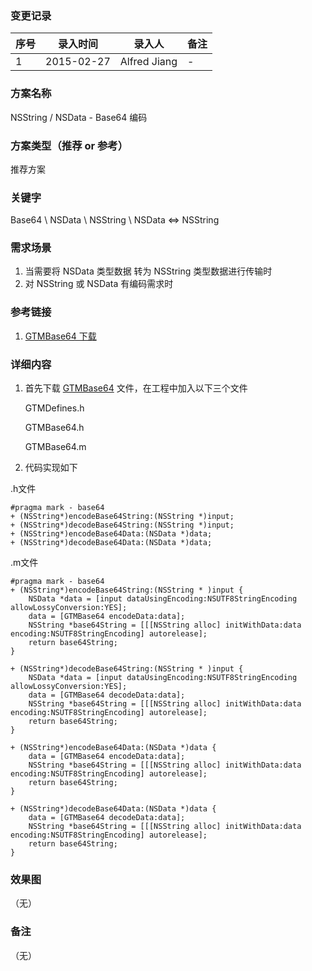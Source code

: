### 变更记录
| 序号 | 录入时间 | 录入人 | 备注 |
| -- | -- | -- | -- |
| 1 | 2015-02-27 | Alfred Jiang | - |

### 方案名称
NSString / NSData - Base64 编码

### 方案类型（推荐 or 参考）
推荐方案

### 关键字
Base64 \ NSData \ NSString \ NSData <=> NSString

### 需求场景
1. 当需要将 NSData 类型数据 转为 NSString 类型数据进行传输时
2. 对 NSString 或 NSData 有编码需求时

### 参考链接
1. [GTMBase64 下载](https://code.google.com/p/google-toolbox-for-mac/source/browse/trunk/Foundation/?r=87)

### 详细内容
1. 首先下载 [GTMBase64](https://code.google.com/p/google-toolbox-for-mac/source/browse/trunk/Foundation/?r=87) 文件，在工程中加入以下三个文件

    GTMDefines.h

    GTMBase64.h

    GTMBase64.m

2. 代码实现如下

.h文件

    #pragma mark - base64
    + (NSString*)encodeBase64String:(NSString *)input;
    + (NSString*)decodeBase64String:(NSString *)input;
    + (NSString*)encodeBase64Data:(NSData *)data;
    + (NSString*)decodeBase64Data:(NSData *)data;

.m文件

    #pragma mark - base64
    + (NSString*)encodeBase64String:(NSString * )input {
        NSData *data = [input dataUsingEncoding:NSUTF8StringEncoding allowLossyConversion:YES];
        data = [GTMBase64 encodeData:data];
        NSString *base64String = [[[NSString alloc] initWithData:data encoding:NSUTF8StringEncoding] autorelease];
        return base64String;
    }

    + (NSString*)decodeBase64String:(NSString * )input {
        NSData *data = [input dataUsingEncoding:NSUTF8StringEncoding allowLossyConversion:YES];
        data = [GTMBase64 decodeData:data];
        NSString *base64String = [[[NSString alloc] initWithData:data encoding:NSUTF8StringEncoding] autorelease];
        return base64String;
    }

    + (NSString*)encodeBase64Data:(NSData *)data {
        data = [GTMBase64 encodeData:data];
        NSString *base64String = [[[NSString alloc] initWithData:data encoding:NSUTF8StringEncoding] autorelease];
        return base64String;
    }

    + (NSString*)decodeBase64Data:(NSData *)data {
        data = [GTMBase64 decodeData:data];
        NSString *base64String = [[[NSString alloc] initWithData:data encoding:NSUTF8StringEncoding] autorelease];
        return base64String;
    }

### 效果图
（无）

### 备注
（无）



